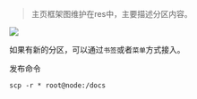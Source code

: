 > 主页框架图维护在res中，主要描述分区内容。

![](https://res.meiflower.top/home-art.drawio.svg)

如果有新的分区，可以通过`书签`或者`菜单`方式接入。

发布命令
``` shell
scp -r * root@node:/docs
```

